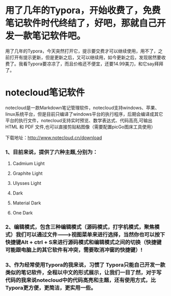 # 用了几年的Typora，开始收费了，免费笔记软件时代终结了，好吧，那就自己开发一款笔记软件吧。

用了几年的Typora，今天突然打开它，提示要交费才可以继续使用，用不了，之前打开有提示更新，但是更新之后，又可以继续用，如今更新之后，发现居然要收费了。我看Typora要凉凉了，而且价格还不便宜，还要14.99美刀，和它say拜拜了。

# notecloud笔记软件

notecloud是一款Markdown笔记管理软件，notecloud支持windows、苹果、linux系统平台，但是目前只编译了windows平台的执行程序，后期会编译成其它平台的执行文件，notecloud支持实时预览、数学表达式、代码高亮,可输出 HTML 和 PDF 文件,也可以直接剪贴粘图像（需要配置picGo图床工具使用）

下载地址：http://www.notecloud.cn/download

### 1、目前来说，提供了六种主题,分别为：

1. Cadmium Light

2. Graphite Light

3. Ulysses Light

4. Dark

5. Material Dark

6. One Dark

### 2、编辑模式，包含三种编辑模式（源码模式，打字机模式，聚焦模式）我们可以通过文件--->视图菜单来进行选择，当然你也可以按下快捷键Alt + ctrl + S来进行源码模式和编辑模式之间的切换（快捷键可能跟电脑上的其它软件有冲突，需要取消冲窗的快捷键）!

### 3、作为经常使用Typora的我来说，习惯了 Typora只能自己开发一款类似的笔记软件，全程以中文的形式展示，让我们一目了然，对于写代码的我来说notecloud中的代码高亮和主题，还有使用方式，比Typora更方便，更简洁，更实用一些。